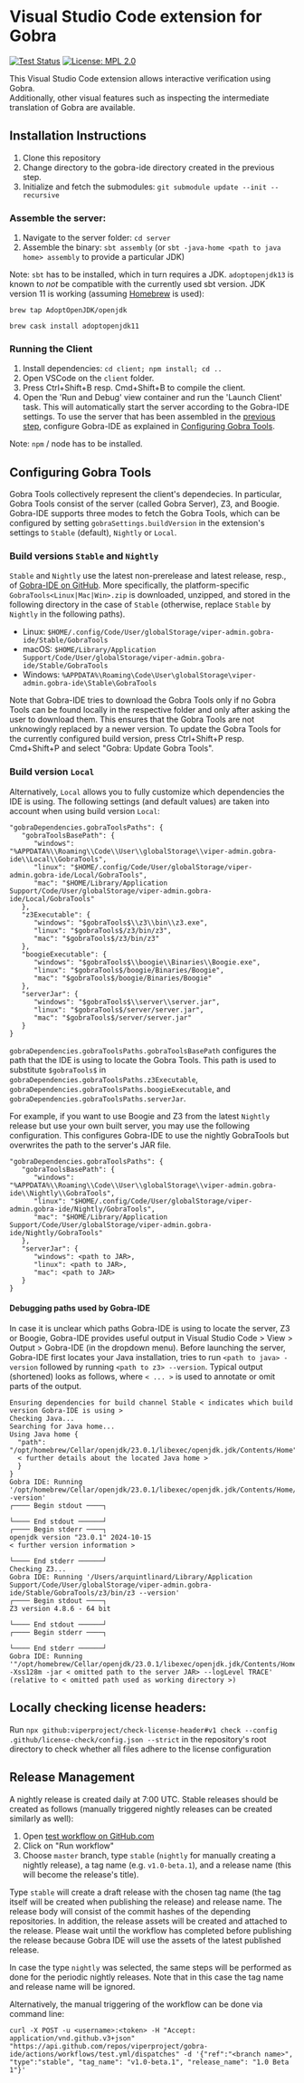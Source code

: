 # Visual Studio Code extension for Gobra

[![Test Status](https://github.com/viperproject/gobra-ide/actions/workflows/test.yml/badge.svg?branch=master)](https://github.com/viperproject/gobra-ide/actions?query=workflow%3Atest+branch%3Amaster)
[![License: MPL 2.0](https://img.shields.io/badge/License-MPL%202.0-brightgreen.svg)](./LICENSE)

This Visual Studio Code extension allows interactive verification using Gobra.  
Additionally, other visual features such as inspecting the intermediate
translation of Gobra are available.


## Installation Instructions

1. Clone this repository
2. Change directory to the gobra-ide directory created in the previous step.
3. Initialize and fetch the submodules: `git submodule update --init --recursive`


### Assemble the server:
1. Navigate to the server folder: `cd server`
2. Assemble the binary: `sbt assembly` (or `sbt -java-home <path to java home> assembly` to provide a particular JDK)

Note: `sbt` has to be installed, which in turn requires a JDK.
`adoptopenjdk13` is known to *not* be compatible with the currently used sbt version.
JDK version 11 is working (assuming [Homebrew](https://brew.sh) is used):

`brew tap AdoptOpenJDK/openjdk`

`brew cask install adoptopenjdk11`


### Running the Client
1. Install dependencies: `cd client; npm install; cd ..`
2. Open VSCode on the `client` folder.
3. Press Ctrl+Shift+B resp. Cmd+Shift+B to compile the client.
4. Open the 'Run and Debug' view container and run the 'Launch Client' task.
   This will automatically start the server according to the Gobra-IDE settings.
   To use the server that has been assembled in the [previous step](#assemble-the-server), configure Gobra-IDE as explained in [Configuring Gobra Tools](#configuring-gobra-tools).

Note: `npm` / node has to be installed.


## Configuring Gobra Tools
Gobra Tools collectively represent the client's dependecies.
In particular, Gobra Tools consist of the server (called Gobra Server), Z3, and Boogie.
Gobra-IDE supports three modes to fetch the Gobra Tools, which can be configured by setting `gobraSettings.buildVersion` in the extension's settings to `Stable` (default), `Nightly` or `Local`.

### Build versions `Stable` and `Nightly`
`Stable` and `Nightly` use the latest non-prerelease and latest release, resp., of [Gobra-IDE on GitHub](https://github.com/viperproject/gobra-ide/releases).
More specifically, the platform-specific `GobraTools<Linux|Mac|Win>.zip` is downloaded, unzipped, and stored in the following directory in the case of `Stable` (otherwise, replace `Stable` by `Nightly` in the following paths).
- Linux: `$HOME/.config/Code/User/globalStorage/viper-admin.gobra-ide/Stable/GobraTools`
- macOS: `$HOME/Library/Application Support/Code/User/globalStorage/viper-admin.gobra-ide/Stable/GobraTools`
- Windows: `%APPDATA%\Roaming\Code\User\globalStorage\viper-admin.gobra-ide\Stable\GobraTools`

Note that Gobra-IDE tries to download the Gobra Tools only if no Gobra Tools can be found locally in the respective folder and only after asking the user to download them.
This ensures that the Gobra Tools are not unknowingly replaced by a newer version.
To update the Gobra Tools for the currently configured build version, press Ctrl+Shift+P resp. Cmd+Shift+P and select "Gobra: Update Gobra Tools".


### Build version `Local`
Alternatively, `Local` allows you to fully customize which dependencies the IDE is using.
The following settings (and default values) are taken into account when using build version `Local`:
```
"gobraDependencies.gobraToolsPaths": {
   "gobraToolsBasePath": {
      "windows": "%APPDATA%\\Roaming\\Code\\User\\globalStorage\\viper-admin.gobra-ide\\Local\\GobraTools",
      "linux": "$HOME/.config/Code/User/globalStorage/viper-admin.gobra-ide/Local/GobraTools",
      "mac": "$HOME/Library/Application Support/Code/User/globalStorage/viper-admin.gobra-ide/Local/GobraTools"
   },
   "z3Executable": {
      "windows": "$gobraTools$\\z3\\bin\\z3.exe",
      "linux": "$gobraTools$/z3/bin/z3",
      "mac": "$gobraTools$/z3/bin/z3"
   },
   "boogieExecutable": {
      "windows": "$gobraTools$\\boogie\\Binaries\\Boogie.exe",
      "linux": "$gobraTools$/boogie/Binaries/Boogie",
      "mac": "$gobraTools$/boogie/Binaries/Boogie"
   },
   "serverJar": {
      "windows": "$gobraTools$\\server\\server.jar",
      "linux": "$gobraTools$/server/server.jar",
      "mac": "$gobraTools$/server/server.jar"
   }
}
```
`gobraDependencies.gobraToolsPaths.gobraToolsBasePath` configures the path that the IDE is using to locate the Gobra Tools. This path is used to substitute `$gobraTools$` in `gobraDependencies.gobraToolsPaths.z3Executable`, `gobraDependencies.gobraToolsPaths.boogieExecutable`, and `gobraDependencies.gobraToolsPaths.serverJar`.

For example, if you want to use Boogie and Z3 from the latest `Nightly` release but use your own built server, you may use the following configuration.
This configures Gobra-IDE to use the nightly GobraTools but overwrites the path to the server's JAR file.
```
"gobraDependencies.gobraToolsPaths": {
   "gobraToolsBasePath": {
      "windows": "%APPDATA%\\Roaming\\Code\\User\\globalStorage\\viper-admin.gobra-ide\\Nightly\\GobraTools",
      "linux": "$HOME/.config/Code/User/globalStorage/viper-admin.gobra-ide/Nightly/GobraTools",
      "mac": "$HOME/Library/Application Support/Code/User/globalStorage/viper-admin.gobra-ide/Nightly/GobraTools"
   },
   "serverJar": {
      "windows": <path to JAR>,
      "linux": <path to JAR>,
      "mac": <path to JAR>
   }
}
```


#### Debugging paths used by Gobra-IDE
In case it is unclear which paths Gobra-IDE is using to locate the server, Z3 or Boogie, Gobra-IDE provides useful output in Visual Studio Code > View > Output > Gobra-IDE (in the dropdown menu).
Before launching the server, Gobra-IDE first locates your Java installation, tries to run `<path to java> -version` followed by running `<path to z3> --version`.
Typical output (shortened) looks as follows, where `< ... >` is used to annotate or omit parts of the output.

```
Ensuring dependencies for build channel Stable < indicates which build version Gobra-IDE is using >
Checking Java...
Searching for Java home...
Using Java home {
  "path": "/opt/homebrew/Cellar/openjdk/23.0.1/libexec/openjdk.jdk/Contents/Home",
  < further details about the located Java home >
  }
}
Gobra IDE: Running '/opt/homebrew/Cellar/openjdk/23.0.1/libexec/openjdk.jdk/Contents/Home/bin/java -version'
┌──── Begin stdout ────┐

└──── End stdout ──────┘
┌──── Begin stderr ────┐
openjdk version "23.0.1" 2024-10-15
< further version information >

└──── End stderr ──────┘
Checking Z3...
Gobra IDE: Running '/Users/arquintlinard/Library/Application Support/Code/User/globalStorage/viper-admin.gobra-ide/Stable/GobraTools/z3/bin/z3 --version'
┌──── Begin stdout ────┐
Z3 version 4.8.6 - 64 bit

└──── End stdout ──────┘
┌──── Begin stderr ────┐

└──── End stderr ──────┘
Gobra IDE: Running '"/opt/homebrew/Cellar/openjdk/23.0.1/libexec/openjdk.jdk/Contents/Home/bin/java" -Xss128m -jar < omitted path to the server JAR> --logLevel TRACE' (relative to < omitted path used as working directory >)
```


## Locally checking license headers:
Run `npx github:viperproject/check-license-header#v1 check --config .github/license-check/config.json --strict` in the repository's root directory to check whether all files adhere to the license configuration


## Release Management
A nightly release is created daily at 7:00 UTC.
Stable releases should be created as follows (manually triggered nightly releases can be created similarly as well):
1. Open [test workflow on GitHub.com](https://github.com/viperproject/gobra-ide/actions?query=workflow%3Atest)
2. Click on "Run workflow"
3. Choose `master` branch, type `stable` (`nightly` for manually creating a nightly release), a tag name (e.g. `v1.0-beta.1`), and a release name (this will become the release's title).

Type `stable` will create a draft release with the chosen tag name (the tag itself will be created when publishing the release) and release name.
The release body will consist of the commit hashes of the depending repositories.
In addition, the release assets will be created and attached to the release.
Please wait until the workflow has completed before publishing the release because Gobra IDE will use the assets of the latest published release.

In case the type `nightly` was selected, the same steps will be performed as done for the periodic nightly releases.
Note that in this case the tag name and release name will be ignored.

Alternatively, the manual triggering of the workflow can be done via command line:
```
curl -X POST -u <username>:<token> -H "Accept: application/vnd.github.v3+json" "https://api.github.com/repos/viperproject/gobra-ide/actions/workflows/test.yml/dispatches" -d '{"ref":"<branch name>", "type":"stable", "tag_name": "v1.0-beta.1", "release_name": "1.0 Beta 1"}'
```
